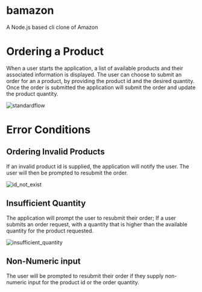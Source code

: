 # bamazon
A Node.js based cli clone of Amazon

# Ordering a Product

When a user starts the application, a list of available products and their associated information is displayed. The user can choose to submit an order for an a product, by providing the product id and the desired quantity. Once the order is submitted the application will submit the order and update the product quantity. 

![standardflow](https://user-images.githubusercontent.com/2763308/37527368-445ccc90-2908-11e8-8c41-11c47ab5dd40.gif)

# Error Conditions

## Ordering Invalid Products

If an invalid product id is supplied, the application will notify the user. The user will then be prompted to resubmit the order.

![id_not_exist](https://user-images.githubusercontent.com/2763308/37527371-472122aa-2908-11e8-8ba4-a3241a8cdd94.gif)

## Insufficient Quantity

The application will prompt the user to resubmit their order; If a user submits an order request, with a quantity that is higher than the available quantity for the product requested.

![insufficient_quantity](https://user-images.githubusercontent.com/2763308/37527377-4a76692e-2908-11e8-8628-10aaf2275aad.gif)

## Non-Numeric input

The user will be prompted to resubmit their order if they supply non-numeric input for the product id or the order quantity.